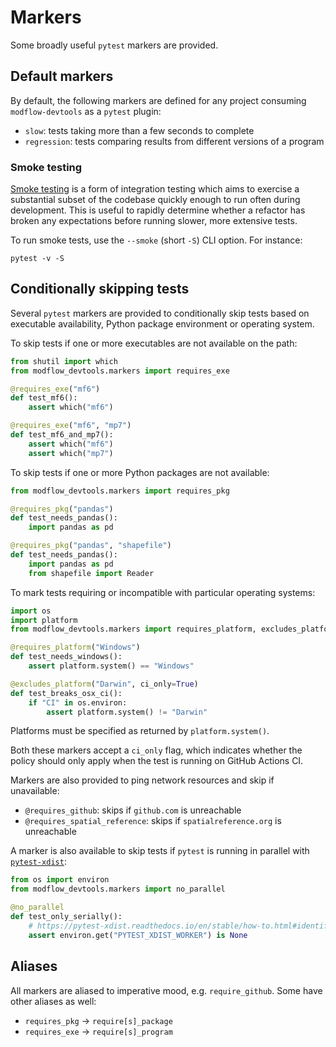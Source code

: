 # Markers

Some broadly useful `pytest` markers are provided.

## Default markers

By default, the following markers are defined for any project consuming `modflow-devtools` as a `pytest` plugin:

- `slow`: tests taking more than a few seconds to complete
- `regression`: tests comparing results from different versions of a program

### Smoke testing

[Smoke testing](https://en.wikipedia.org/wiki/Smoke_testing_(software)) is a form of integration testing which aims to exercise a substantial subset of the codebase quickly enough to run often during development. This is useful to rapidly determine whether a refactor has broken any expectations before running slower, more extensive tests.

To run smoke tests, use the `--smoke` (short `-S`) CLI option. For instance:

```shell
pytest -v -S
```

## Conditionally skipping tests

Several `pytest` markers are provided to conditionally skip tests based on executable availability, Python package environment or operating system.

To skip tests if one or more executables are not available on the path:

```python
from shutil import which
from modflow_devtools.markers import requires_exe

@requires_exe("mf6")
def test_mf6():
    assert which("mf6")

@requires_exe("mf6", "mp7")
def test_mf6_and_mp7():
    assert which("mf6")
    assert which("mp7")
```

To skip tests if one or more Python packages are not available:

```python
from modflow_devtools.markers import requires_pkg

@requires_pkg("pandas")
def test_needs_pandas():
    import pandas as pd

@requires_pkg("pandas", "shapefile")
def test_needs_pandas():
    import pandas as pd
    from shapefile import Reader
```

To mark tests requiring or incompatible with particular operating systems:

```python
import os
import platform
from modflow_devtools.markers import requires_platform, excludes_platform

@requires_platform("Windows")
def test_needs_windows():
    assert platform.system() == "Windows"

@excludes_platform("Darwin", ci_only=True)
def test_breaks_osx_ci():
    if "CI" in os.environ:
        assert platform.system() != "Darwin"
```

Platforms must be specified as returned by `platform.system()`.

Both these markers accept a `ci_only` flag, which indicates whether the policy should only apply when the test is running on GitHub Actions CI.

Markers are also provided to ping network resources and skip if unavailable:

- `@requires_github`: skips if `github.com` is unreachable
- `@requires_spatial_reference`: skips if `spatialreference.org` is unreachable

A marker is also available to skip tests if `pytest` is running in parallel with [`pytest-xdist`](https://pytest-xdist.readthedocs.io/en/latest/):

```python
from os import environ
from modflow_devtools.markers import no_parallel

@no_parallel
def test_only_serially():
    # https://pytest-xdist.readthedocs.io/en/stable/how-to.html#identifying-the-worker-process-during-a-test.
    assert environ.get("PYTEST_XDIST_WORKER") is None
```

## Aliases

All markers are aliased to imperative mood, e.g. `require_github`. Some have other aliases as well:

- `requires_pkg` -> `require[s]_package`
- `requires_exe` -> `require[s]_program`

